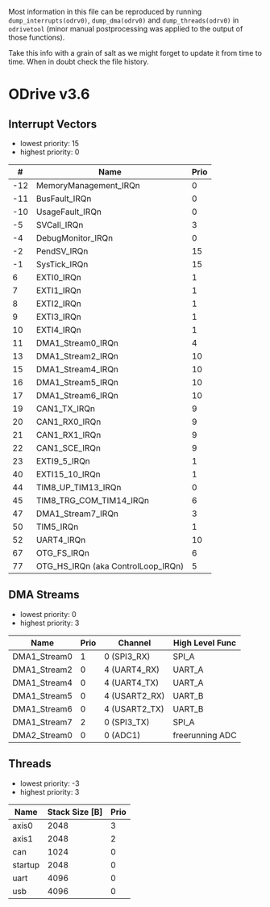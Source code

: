 
Most information in this file can be reproduced by running `dump_interrupts(odrv0)`, `dump_dma(odrv0)` and `dump_threads(odrv0)` in `odrivetool` (minor manual postprocessing was applied to the output of those functions).

Take this info with a grain of salt as we might forget to update it from time to time. When in doubt check the file history.

# ODrive v3.6

## Interrupt Vectors

 - lowest priority: 15
 - highest priority: 0

|   # | Name                    | Prio |
|-----|-------------------------|------|
| -12 | MemoryManagement_IRQn   |    0 |
| -11 | BusFault_IRQn           |    0 |
| -10 | UsageFault_IRQn         |    0 |
|  -5 | SVCall_IRQn             |    3 |
|  -4 | DebugMonitor_IRQn       |    0 |
|  -2 | PendSV_IRQn             |   15 |
|  -1 | SysTick_IRQn            |   15 |
|   6 | EXTI0_IRQn              |    1 |
|   7 | EXTI1_IRQn              |    1 |
|   8 | EXTI2_IRQn              |    1 |
|   9 | EXTI3_IRQn              |    1 |
|  10 | EXTI4_IRQn              |    1 |
|  11 | DMA1_Stream0_IRQn       |    4 |
|  13 | DMA1_Stream2_IRQn       |   10 |
|  15 | DMA1_Stream4_IRQn       |   10 |
|  16 | DMA1_Stream5_IRQn       |   10 |
|  17 | DMA1_Stream6_IRQn       |   10 |
|  19 | CAN1_TX_IRQn            |    9 |
|  20 | CAN1_RX0_IRQn           |    9 |
|  21 | CAN1_RX1_IRQn           |    9 |
|  22 | CAN1_SCE_IRQn           |    9 |
|  23 | EXTI9_5_IRQn            |    1 |
|  40 | EXTI15_10_IRQn          |    1 |
|  44 | TIM8_UP_TIM13_IRQn      |    0 |
|  45 | TIM8_TRG_COM_TIM14_IRQn |    6 |
|  47 | DMA1_Stream7_IRQn       |    3 |
|  50 | TIM5_IRQn               |    1 |
|  52 | UART4_IRQn              |   10 |
|  67 | OTG_FS_IRQn             |    6 |
|  77 | OTG_HS_IRQn (aka ControlLoop_IRQn) |    5 |


## DMA Streams

 - lowest priority: 0
 - highest priority: 3

| Name         | Prio | Channel                          | High Level Func |
|--------------|------|----------------------------------|-----------------|
| DMA1_Stream0 |    1 | 0 (SPI3_RX)                      | SPI_A           |
| DMA1_Stream2 |    0 | 4 (UART4_RX)                     | UART_A          |
| DMA1_Stream4 |    0 | 4 (UART4_TX)                     | UART_A          |
| DMA1_Stream5 |    0 | 4 (USART2_RX)                    | UART_B          |
| DMA1_Stream6 |    0 | 4 (USART2_TX)                    | UART_B          |
| DMA1_Stream7 |    2 | 0 (SPI3_TX)                      | SPI_A           |
| DMA2_Stream0 |    0 | 0 (ADC1)                         | freerunning ADC |


## Threads

 - lowest priority: -3
 - highest priority: 3

| Name    | Stack Size [B] | Prio |
|---------|----------------|------|
| axis0   |           2048 |    3 |
| axis1   |           2048 |    2 |
| can     |           1024 |    0 |
| startup |           2048 |    0 |
| uart    |           4096 |    0 |
| usb     |           4096 |    0 |

